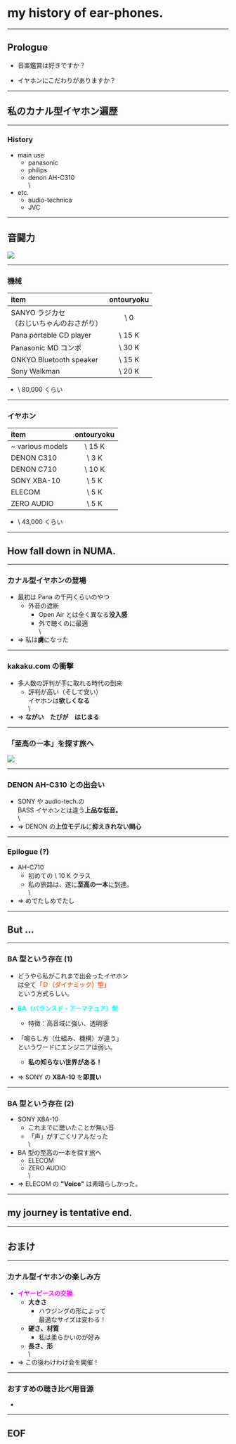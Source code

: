 # my history of ear-phones.

---

## Prologue

* 音楽鑑賞は好きですか？

* イヤホンにこだわりがありますか？

---

## 私のカナル型イヤホン遍歴

---

### History

* main use
	* panasonic
	* philips
	* denon AH-C310  
\
* etc.
	* audio-technica
	* JVC

---

## 音闘力

![](_img/sentouryoku.jpg)

---

### 機械

| item | ontouryoku |
|:---|:--:|
| SANYO ラジカセ<br>（おじいちゃんのおさがり） | \ 0 |
| Pana portable CD player | \ 15 K |
| Panasonic MD コンポ | \ 30 K |
| ONKYO Bluetooth speaker | \ 15 K |
| Sony Walkman | \ 20 K |

* \ 80,000 くらい

---

### イヤホン

| item | ontouryoku |
|:---|:--:|
| ~ various models | \ 15 K |
| DENON C310 | \ 3 K |
| DENON C710 | \ 10 K |
| SONY XBA-10 | \ 5 K |
| ELECOM | \ 5 K |
| ZERO AUDIO | \ 5 K |

* \ 43,000 くらい

---

## How fall down in NUMA.

---

### カナル型イヤホンの登場

* 最初は Pana の千円くらいのやつ
	* 外音の遮断
		* Open Air とは全く異なる**没入感**
		* 外で聴くのに最適  
\
* => 私は**虜**になった

---

### kakaku.com の衝撃

* 多人数の評判が手に取れる時代の到来
	* 評判が高い（そして安い）  
	イヤホンは**欲しくなる**  
\
* => **ながい　たびが　はじまる**

---

### 「至高の一本」を探す旅へ

![](_img/itte.jpg)

---

### DENON AH-C310 との出会い

* SONY や audio-tech.の  
BASS イヤホンとは違う**上品な低音。**  
\
* => DENON の**上位モデル**に**抑えきれない関心**

---

### Epilogue (?)

* AH-C710
	* 初めての \ 10 K クラス
	* 私の旅路は、遂に**至高の一本**に到達。  
\
* => めでたしめでたし

---

## But ...

---

### BA 型という存在 (1)

* どうやら私がこれまで出会ったイヤホン  
は全て<font color="#F63">**「Ｄ（ダイナミック）型」</font>**  
という方式らしい。

* <font color="cyan">**BA（バランスド・アーマチュア）型**</font>
	* 特徴：高音域に強い、透明感

* 「鳴らし方（仕組み、機構）が違う」  
というワードにエンジニアは弱い。
	* **私の知らない世界がある！**

* => SONY の **XBA-10** を**即買い**

---

### BA 型という存在 (2)

* SONY XBA-10
	* これまでに聴いたことが無い音
	* 「声」がすごくリアルだった  
\
* BA 型の至高の一本を探す旅へ
	* ELECOM
	* ZERO AUDIO  
\
* => ELECOM の **"Voice"** は素晴らしかった。

---

## my journey is tentative end.

---

## おまけ

---

### カナル型イヤホンの楽しみ方

* <font color="magenta">**イヤーピースの交換**</font>
	* **大きさ**
		* ハウジングの形によって  
		最適なサイズは変わる！
	* **硬さ、材質**
		* 私は柔らかいのが好み
	* **長さ、形**  
\
* => この後わけわけ会を開催！

---

### おすすめの聴き比べ用音源

* 

---

## EOF
